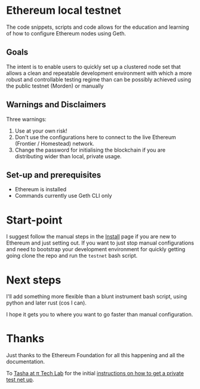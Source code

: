 # Ethereum local testnet

The code snippets, scripts and code allows for the education and learning of how to configure Ethereum nodes using Geth.

## Goals
The intent is to enable users to quickly set up a clustered node set that allows a clean and repeatable development environment with which a more robust and controllable testing regime than can be possibly achieved using the public testnet (Morden) or manually

## Warnings and Disclaimers
Three warnings:

1. Use at your own risk!
2. Don't use the configurations here to connect to the live Ethereum (Frontier / Homestead) network.
3. Change the password for initialising the blockchain if you are distributing wider than local, private usage.

## Set-up and prerequisites

* Ethereum is installed
* Commands currently use Geth CLI only

# Start-point

I suggest follow the manual steps in the [Install](Install.md) page if you are new to Ethereum and just setting out.
If you want to just stop manual configurations and need to bootstrap your development environment for quickly getting going clone the repo and run the ``testnet`` bash script.

# Next steps

I'll add something more flexible than a blunt instrument bash script, using python and later rust (cos I can).

I hope it gets you to where you want to go faster than manual configuration.

# Thanks
Just thanks to the Ethereum Foundation for all this happening and all the documentation.

To [Tasha at π Tech Lab](http://carl.pro/#/about) for the initial [instructions on how to get a private test net up](http://tech.lab.carl.pro/kb/ethereum/testnet_setup).
